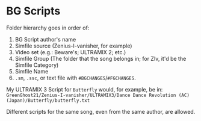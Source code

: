 # BG Scripts
Folder hierarchy goes in order of:
1. BG Script author's name
2. Simfile source (Zenius-I-vanisher, for example)
3. Video set (e.g.: Beware's; ULTRAMIX 2; etc.)
4. Simfile Group (The folder that the song belongs in; for ZIv, it'd be the Simfile Category)
5. Simfile Name
6. `.sm`, `.ssc`, or text file with `#BGCHANGES`/`#FGCHANGES`.

My ULTRAMIX 3 Script for `Butterfly` would, for example, be in:
```GreenGhost21/Zenius-I-vanisher/ULTRAMIX3/Dance Dance Revolution (AC) (Japan)/Butterfly/butterfly.txt```

Different scripts for the same song, even from the same author, are allowed.
